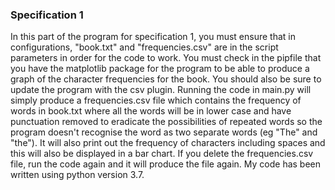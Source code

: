 ### Specification 1

In this part of the program for specification 1, you must ensure that in configurations, "book.txt" and "frequencies.csv" are in the script parameters in order for the code to work.
You must check in the pipfile that you have the matplotlib package for the program to be able to produce a graph of the character frequencies for the book. You should also be sure to update the program with the csv plugin.
Running the code in main.py will simply produce a frequencies.csv file which contains the frequency of words in book.txt where all the words will be in lower case and have punctuation removed to eradicate the possibilities of repeated words so the program doesn't recognise the word as two separate words (eg "The" and "the"). It will also print out the frequency of characters including spaces and this will also be displayed in a bar chart.
If you delete the frequencies.csv file, run the code again and it will produce the file again.
My code has been written using python version 3.7.




